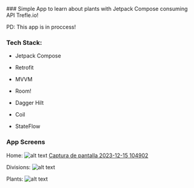 ###   Simple App to learn about plants with Jetpack Compose consuming API Trefle.io!

PD: This app is in proccess!

### Tech Stack:

- Jetpack Compose
- Retrofit
- MVVM
- Room!

- Dagger Hilt
- Coil
- StateFlow


### App Screens
  Home:
![alt text](https://github.com/Santrucho/MyPlants/assets/69646331/78e24ea4-ad58-463b-af9e-1a9ac7c6efc2)
[Captura de pantalla 2023-12-15 104902](https://github.com/Santrucho/MyPlants/assets/69646331/2ff44d6a-bb28-41dc-bb97-d60c7e15c920)

  Divisions:
![alt text](https://github.com/Santrucho/MyPlants/assets/69646331/a7a5fd44-3f65-43aa-a3b4-e2509810d939)

Plants:
![alt text](https://github.com/Santrucho/MyPlants/assets/69646331/7a478c53-aed4-478f-9a85-9d6bffc88d9d)




 
 
